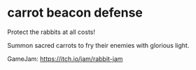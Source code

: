 # carrot beacon defense

Protect the rabbits at all costs!

Summon sacred carrots to fry their enemies with glorious light.

GameJam: https://itch.io/jam/rabbit-jam
